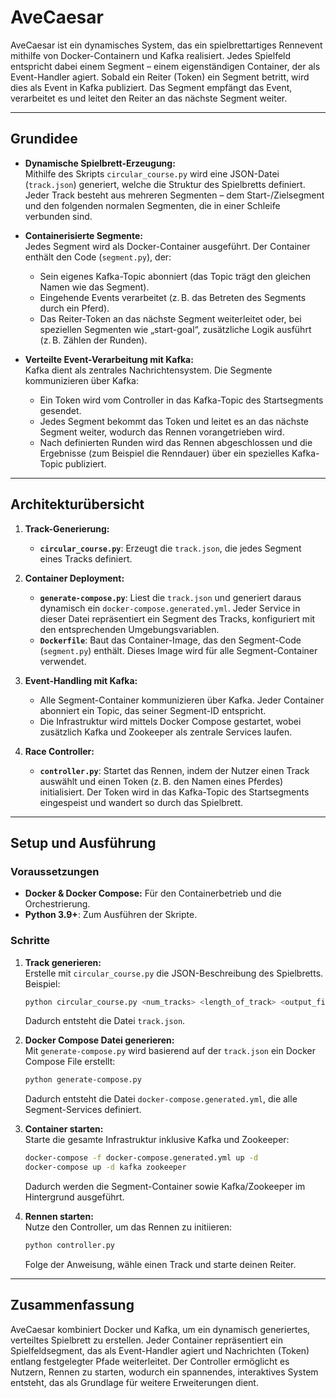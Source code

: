 # AveCaesar

AveCaesar ist ein dynamisches System, das ein spielbrettartiges Rennevent mithilfe von Docker-Containern und Kafka realisiert. Jedes Spielfeld entspricht dabei einem Segment – einem eigenständigen Container, der als Event-Handler agiert. Sobald ein Reiter (Token) ein Segment betritt, wird dies als Event in Kafka publiziert. Das Segment empfängt das Event, verarbeitet es und leitet den Reiter an das nächste Segment weiter.

---

## Grundidee

- **Dynamische Spielbrett-Erzeugung:**  
  Mithilfe des Skripts `circular_course.py` wird eine JSON-Datei (`track.json`) generiert, welche die Struktur des Spielbretts definiert. Jeder Track besteht aus mehreren Segmenten – dem Start-/Zielsegment und den folgenden normalen Segmenten, die in einer Schleife verbunden sind.

- **Containerisierte Segmente:**  
  Jedes Segment wird als Docker-Container ausgeführt. Der Container enthält den Code (`segment.py`), der:
  - Sein eigenes Kafka-Topic abonniert (das Topic trägt den gleichen Namen wie das Segment).
  - Eingehende Events verarbeitet (z. B. das Betreten des Segments durch ein Pferd).
  - Das Reiter-Token an das nächste Segment weiterleitet oder, bei speziellen Segmenten wie „start-goal“, zusätzliche Logik ausführt (z. B. Zählen der Runden).

- **Verteilte Event-Verarbeitung mit Kafka:**  
  Kafka dient als zentrales Nachrichtensystem. Die Segmente kommunizieren über Kafka:
  - Ein Token wird vom Controller in das Kafka-Topic des Startsegments gesendet.
  - Jedes Segment bekommt das Token und leitet es an das nächste Segment weiter, wodurch das Rennen vorangetrieben wird.
  - Nach definierten Runden wird das Rennen abgeschlossen und die Ergebnisse (zum Beispiel die Renndauer) über ein spezielles Kafka-Topic publiziert.

---

## Architekturübersicht

1. **Track-Generierung:**  
   - **`circular_course.py`**: Erzeugt die `track.json`, die jedes Segment eines Tracks definiert.
  
2. **Container Deployment:**  
   - **`generate-compose.py`**: Liest die `track.json` und generiert daraus dynamisch ein `docker-compose.generated.yml`. Jeder Service in dieser Datei repräsentiert ein Segment des Tracks, konfiguriert mit den entsprechenden Umgebungsvariablen.
   - **`Dockerfile`**: Baut das Container-Image, das den Segment-Code (`segment.py`) enthält. Dieses Image wird für alle Segment-Container verwendet.

3. **Event-Handling mit Kafka:**  
   - Alle Segment-Container kommunizieren über Kafka. Jeder Container abonniert ein Topic, das seiner Segment-ID entspricht.
   - Die Infrastruktur wird mittels Docker Compose gestartet, wobei zusätzlich Kafka und Zookeeper als zentrale Services laufen.

4. **Race Controller:**  
   - **`controller.py`**: Startet das Rennen, indem der Nutzer einen Track auswählt und einen Token (z. B. den Namen eines Pferdes) initialisiert. Der Token wird in das Kafka-Topic des Startsegments eingespeist und wandert so durch das Spielbrett.

---

## Setup und Ausführung

### Voraussetzungen

- **Docker & Docker Compose:** Für den Containerbetrieb und die Orchestrierung.
- **Python 3.9+**: Zum Ausführen der Skripte.

### Schritte

1. **Track generieren:**  
   Erstelle mit `circular_course.py` die JSON-Beschreibung des Spielbretts.  
   Beispiel:
   
   ```bash
   python circular_course.py <num_tracks> <length_of_track> <output_file>
   ```
   
   Dadurch entsteht die Datei `track.json`.

2. **Docker Compose Datei generieren:**  
   Mit `generate-compose.py` wird basierend auf der `track.json` ein Docker Compose File erstellt:
   
   ```bash
   python generate-compose.py
   ```
   
   Dadurch entsteht die Datei `docker-compose.generated.yml`, die alle Segment-Services definiert.

3. **Container starten:**  
   Starte die gesamte Infrastruktur inklusive Kafka und Zookeeper:
   
   ```bash
   docker-compose -f docker-compose.generated.yml up -d
   docker-compose up -d kafka zookeeper
   ```
   
   Dadurch werden die Segment-Container sowie Kafka/Zookeeper im Hintergrund ausgeführt.

4. **Rennen starten:**  
   Nutze den Controller, um das Rennen zu initiieren:
   
   ```bash
   python controller.py
   ```
   
   Folge der Anweisung, wähle einen Track und starte deinen Reiter.

---

## Zusammenfassung

AveCaesar kombiniert Docker und Kafka, um ein dynamisch generiertes, verteiltes Spielbrett zu erstellen. Jeder Container repräsentiert ein Spielfeldsegment, das als Event-Handler agiert und Nachrichten (Token) entlang festgelegter Pfade weiterleitet. Der Controller ermöglicht es Nutzern, Rennen zu starten, wodurch ein spannendes, interaktives System entsteht, das als Grundlage für weitere Erweiterungen dient.


